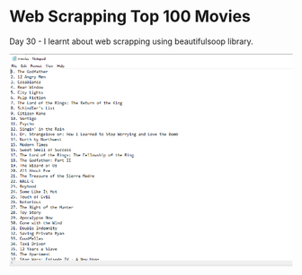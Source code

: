# Web Scrapping Top 100 Movies

Day 30 - I learnt about web scrapping using beautifulsoop library.

![](movies.PNG)
